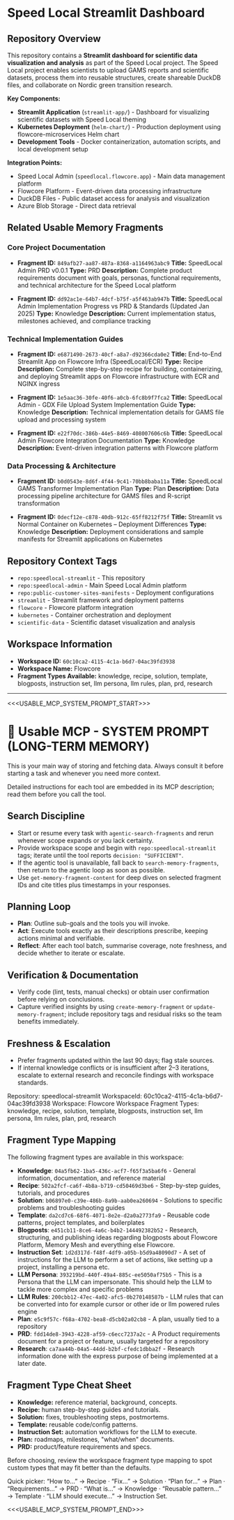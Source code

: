 # Speed Local Streamlit Dashboard

## Repository Overview

This repository contains a **Streamlit dashboard for scientific data visualization and analysis** as part of the Speed Local project. The Speed Local project enables scientists to upload GAMS reports and scientific datasets, process them into reusable structures, create shareable DuckDB files, and collaborate on Nordic green transition research.

**Key Components:**

- **Streamlit Application** (`streamlit-app/`) - Dashboard for visualizing scientific datasets with Speed Local theming
- **Kubernetes Deployment** (`helm-chart/`) - Production deployment using flowcore-microservices Helm chart
- **Development Tools** - Docker containerization, automation scripts, and local development setup

**Integration Points:**

- Speed Local Admin (`speedlocal.flowcore.app`) - Main data management platform
- Flowcore Platform - Event-driven data processing infrastructure
- DuckDB Files - Public dataset access for analysis and visualization
- Azure Blob Storage - Direct data retrieval

## Related Usable Memory Fragments

### Core Project Documentation

- **Fragment ID:** `849afb27-aa87-487a-8368-a1164963abc9`
  **Title:** SpeedLocal Admin PRD v0.0.1
  **Type:** PRD
  **Description:** Complete product requirements document with goals, personas, functional requirements, and technical architecture for the Speed Local platform

- **Fragment ID:** `dd92ac1e-64b7-4dcf-b75f-a5f463ab947b`
  **Title:** SpeedLocal Admin Implementation Progress vs PRD & Standards (Updated Jan 2025)
  **Type:** Knowledge
  **Description:** Current implementation status, milestones achieved, and compliance tracking

### Technical Implementation Guides

- **Fragment ID:** `e6871490-2673-40cf-a8a7-d92366cda0e2`
  **Title:** End-to-End Streamlit App on Flowcore Infra (SpeedLocal/ECR)
  **Type:** Recipe
  **Description:** Complete step-by-step recipe for building, containerizing, and deploying Streamlit apps on Flowcore infrastructure with ECR and NGINX ingress

- **Fragment ID:** `1e5aac36-30fe-40f6-a0cb-6fc8b9f7fca2`
  **Title:** SpeedLocal Admin - GDX File Upload System Implementation Guide
  **Type:** Knowledge
  **Description:** Technical implementation details for GAMS file upload and processing system

- **Fragment ID:** `e22f70dc-386b-44e5-8469-408007606c6b`
  **Title:** SpeedLocal Admin Flowcore Integration Documentation
  **Type:** Knowledge  
  **Description:** Event-driven integration patterns with Flowcore platform

### Data Processing & Architecture

- **Fragment ID:** `b0d0543e-8d6f-4f44-9c41-70bb8baba11a`
  **Title:** SpeedLocal GAMS Transformer Implementation Plan
  **Type:** Plan
  **Description:** Data processing pipeline architecture for GAMS files and R-script transformation

- **Fragment ID:** `0decf12e-c878-40db-912c-65ff8212f75f`
  **Title:** Streamlit vs Normal Container on Kubernetes – Deployment Differences
  **Type:** Knowledge
  **Description:** Deployment considerations and sample manifests for Streamlit applications on Kubernetes

## Repository Context Tags

- `repo:speedlocal-streamlit` - This repository
- `repo:speedlocal-admin` - Main Speed Local Admin platform
- `repo:public-customer-sites-manifests` - Deployment configurations
- `streamlit` - Streamlit framework and deployment patterns
- `flowcore` - Flowcore platform integration
- `kubernetes` - Container orchestration and deployment
- `scientific-data` - Scientific dataset visualization and analysis

## Workspace Information

- **Workspace ID:** `60c10ca2-4115-4c1a-b6d7-04ac39fd3938`
- **Workspace Name:** Flowcore
- **Fragment Types Available:** knowledge, recipe, solution, template, blogposts, instruction set, llm persona, llm rules, plan, prd, research

---

<<<USABLE_MCP_SYSTEM_PROMPT_START>>>

# 🧠 Usable MCP - SYSTEM PROMPT (LONG-TERM MEMORY)

This is your main way of storing and fetching data. Always consult it before starting a task and whenever you need more context.

Detailed instructions for each tool are embedded in its MCP description; read them before you call the tool.

## Search Discipline

- Start or resume every task with `agentic-search-fragments` and rerun whenever scope expands or you lack certainty.
- Provide workspace scope and begin with `repo:speedlocal-streamlit` tags; iterate until the tool reports `decision: "SUFFICIENT"`.
- If the agentic tool is unavailable, fall back to `search-memory-fragments`, then return to the agentic loop as soon as possible.
- Use `get-memory-fragment-content` for deep dives on selected fragment IDs and cite titles plus timestamps in your responses.

## Planning Loop

- **Plan**: Outline sub-goals and the tools you will invoke.
- **Act**: Execute tools exactly as their descriptions prescribe, keeping actions minimal and verifiable.
- **Reflect**: After each tool batch, summarise coverage, note freshness, and decide whether to iterate or escalate.

## Verification & Documentation

- Verify code (lint, tests, manual checks) or obtain user confirmation before relying on conclusions.
- Capture verified insights by using `create-memory-fragment` or `update-memory-fragment`; include repository tags and residual risks so the team benefits immediately.

## Freshness & Escalation

- Prefer fragments updated within the last 90 days; flag stale sources.
- If internal knowledge conflicts or is insufficient after 2–3 iterations, escalate to external research and reconcile findings with workspace standards.

Repository: speedlocal-streamlit
WorkspaceId: 60c10ca2-4115-4c1a-b6d7-04ac39fd3938
Workspace: Flowcore
Workspace Fragment Types: knowledge, recipe, solution, template, blogposts, instruction set, llm persona, llm rules, plan, prd, research

## Fragment Type Mapping

The following fragment types are available in this workspace:

- **Knowledge**: `04a5fb62-1ba5-436c-acf7-f65f3a5ba6f6` - General information, documentation, and reference material
- **Recipe**: `502a2fcf-ca6f-4b8a-b719-cd50469d3be6` - Step-by-step guides, tutorials, and procedures
- **Solution**: `b06897e0-c39e-486b-8a9b-aab0ea260694` - Solutions to specific problems and troubleshooting guides
- **Template**: `da2cd7c6-68f6-4071-8e2e-d2a0a2773fa9` - Reusable code patterns, project templates, and boilerplates
- **Blogposts**: `e451cb11-8ce6-4a6c-b4b2-144492382b52` - Research, structuring, and publishing ideas regarding blogposts about Flowcore Platform, Memory Mesh and everything else Flowcore.
- **Instruction Set**: `1d2d317d-f48f-4df9-a05b-b5d9a48090d7` - A set of instructions for the LLM to perform a set of actions, like setting up a project, installing a persona etc.
- **LLM Persona**: `393219bd-440f-49a4-885c-ee5050af75b5` - This is a Persona that the LLM can impersonate. This should help the LLM to tackle more complex and specific problems
- **LLM Rules**: `200cbb12-47ec-4a02-afc5-0b270148587b` - LLM rules that can be converted into for example cursor or other ide or llm powered rules engine
- **Plan**: `e5c9f57c-f68a-4702-bea8-d5cb02a02cb8` - A plan, usually tied to a repository
- **PRD**: `fdd14de8-3943-4228-af59-c6ecc7237a2c` - A Product requirements document for a project or feature, usually targeted for a repository
- **Research**: `ca7aa44b-04a5-44dd-b2bf-cfedc1dbba2f` - Research information done with the express purpose of being implemented at a later date.
 
## Fragment Type Cheat Sheet

- **Knowledge:** reference material, background, concepts.
- **Recipe:** human step-by-step guides and tutorials.
- **Solution:** fixes, troubleshooting steps, postmortems.
- **Template:** reusable code/config patterns.
- **Instruction Set:** automation workflows for the LLM to execute.
- **Plan:** roadmaps, milestones, "what/when" documents.
- **PRD:** product/feature requirements and specs.

Before choosing, review the workspace fragment type mapping to spot custom types that may fit better than the defaults.

Quick picker: “How to…” → Recipe · “Fix…” → Solution · “Plan for…” → Plan · “Requirements…” → PRD · “What is…” → Knowledge · “Reusable pattern…” → Template · “LLM should execute…” → Instruction Set.

<<<USABLE_MCP_SYSTEM_PROMPT_END>>>
